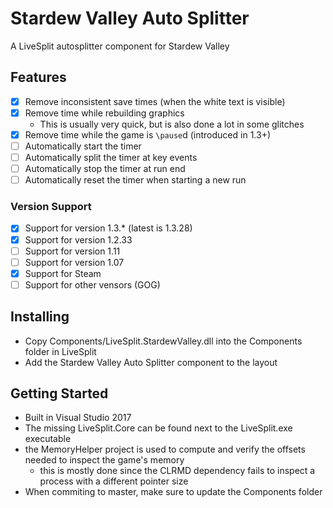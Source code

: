 # Stardew Valley Auto Splitter

A LiveSplit autosplitter component for Stardew Valley

## Features

* [x] Remove inconsistent save times (when the white text is visible)
* [x] Remove time while rebuilding graphics
    * This is usually very quick, but is also done a lot in some glitches
* [x] Remove time while the game is `\pause`d (introduced in 1.3+)
* [ ] Automatically start the timer
* [ ] Automatically split the timer at key events
* [ ] Automatically stop the timer at run end
* [ ] Automatically reset the timer when starting a new run

### Version Support

* [x] Support for version 1.3.* (latest is 1.3.28)
* [x] Support for version 1.2.33
* [ ] Support for version 1.11
* [ ] Support for version 1.07
* [x] Support for Steam
* [ ] Support for other vensors (GOG)

## Installing

* Copy Components/LiveSplit.StardewValley.dll into the Components folder in LiveSplit
* Add the Stardew Valley Auto Splitter component to the layout

## Getting Started

* Built in Visual Studio 2017 
* The missing LiveSplit.Core can be found next to the LiveSplit.exe executable
* the MemoryHelper project is used to compute and verify the offsets needed to inspect the game's memory
    * this is mostly done since the CLRMD dependency fails to inspect a process with a different pointer size
* When commiting to master, make sure to update the Components folder
